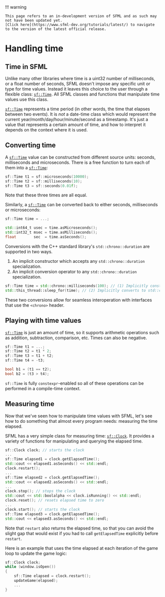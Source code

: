 !!! warning

    This page refers to an in-development version of SFML and as such may not have been updated yet.  
    [Click here](https://www.sfml-dev.org/tutorials/latest/) to navigate to the version of the latest official release.

# Handling time

## Time in SFML

Unlike many other libraries where time is a uint32 number of milliseconds, or a float number of seconds, SFML doesn't impose any specific unit or type for time values.
Instead it leaves this choice to the user through a flexible class: [`sf::Time`](https://www.sfml-dev.org/documentation/3.0.0/classsf_1_1Time.php "sf::Time documentation").
All SFML classes and functions that manipulate time values use this class.

[`sf::Time`](https://www.sfml-dev.org/documentation/3.0.0/classsf_1_1Time.php "sf::Time documentation") represents a time period (in other words, the time that elapses between two events).
It is _not_ a date-time class which would represent the current year/month/day/hour/minute/second as a timestamp.
It's just a value that represents a certain amount of time, and how to interpret it depends on the context where it is used.

## Converting time

A [`sf::Time`](https://www.sfml-dev.org/documentation/3.0.0/classsf_1_1Time.php "sf::Time documentation") value can be constructed from different source units: seconds, milliseconds and microseconds.
There is a free function to turn each of them into a [`sf::Time`](https://www.sfml-dev.org/documentation/3.0.0/classsf_1_1Time.php "sf::Time documentation"):

```cpp
sf::Time t1 = sf::microseconds(10000);
sf::Time t2 = sf::milliseconds(10);
sf::Time t3 = sf::seconds(0.01f);
```

Note that these three times are all equal.

Similarly, a [`sf::Time`](https://www.sfml-dev.org/documentation/3.0.0/classsf_1_1Time.php "sf::Time documentation") can be converted back to either seconds, milliseconds or microseconds:

```cpp
sf::Time time = ...;

std::int64_t usec = time.asMicroseconds();
std::int32_t msec = time.asMilliseconds();
float        sec  = time.asSeconds();
```

Conversions with the C++ standard library's `std::chrono::duration` are supported in two ways.

1. An implicit constructor which accepts any `std::chrono::duration` specialization.
1. An implicit conversion operator to any `std::chrono::duration` specialization.

```cpp
sf::Time time = std::chrono::milliseconds(100); // (1) Implicitly constructos from std::chrono::milliseconds
std::this_thread::sleep_for(time); // (2) Implicitly converts to std::chrono::nanoseconds
```

These two conversions allow for seamless interoperation with interfaces that use the `<chrono>` header.

## Playing with time values

[`sf::Time`](https://www.sfml-dev.org/documentation/3.0.0/classsf_1_1Time.php "sf::Time documentation") is just an amount of time, so it supports arithmetic operations such as addition, subtraction, comparison, etc.
Times can also be negative.

```cpp
sf::Time t1 = ...;
sf::Time t2 = t1 * 2;
sf::Time t3 = t1 + t2;
sf::Time t4 = -t3;

bool b1 = (t1 == t2);
bool b2 = (t3 > t4);
```

`sf::Time` is fully `constexpr`-enabled so all of these operations can be performed in a compile-time context.

## Measuring time

Now that we've seen how to manipulate time values with SFML, let's see how to do something that almost every program needs: measuring the time elapsed.

SFML has a very simple class for measuring time: [`sf::Clock`](https://www.sfml-dev.org/documentation/3.0.0/classsf_1_1Clock.php "sf::Clock documentation").
It provides a variety of functions for manipulating and querying the elapsed time.

```cpp
sf::Clock clock; // starts the clock
...
sf::Time elapsed1 = clock.getElapsedTime();
std::cout << elapsed1.asSeconds() << std::endl;
clock.restart();
...
sf::Time elapsed2 = clock.getElapsedTime();
std::cout << elapsed2.asSeconds() << std::endl;
...
clock.stop(); // stops the clock
std::cout << std::boolalpha << clock.isRunning() << std::endl;
clock.reset(); // resets elapsed time to zero
...
clock.start(); // starts the clock
sf::Time elapsed3 = clock.getElapsedTime();
std::cout << elapsed3.asSeconds() << std::endl;
```

Note that `restart` also returns the elapsed time, so that you can avoid the slight gap that would exist if you had to call `getElapsedTime` explicitly before `restart`.

Here is an example that uses the time elapsed at each iteration of the game loop to update the game logic:

```cpp
sf::Clock clock;
while (window.isOpen())
{
    sf::Time elapsed = clock.restart();
    updateGame(elapsed);
    ...
}
```
